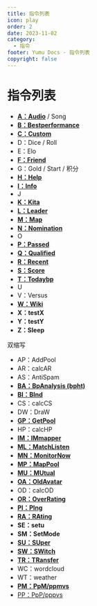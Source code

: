 ```yaml
---
title: 指令列表
icon: play
order: 2
date: 2023-11-02
category:
  - 指令
footer: Yumu Docs - 指令列表
copyright: false
---
```

# 指令列表

- [**A：Audio**](./map.md/#audio) / Song
- [**B：Bestperformance**](./score.md/#bestperformance)
- [**C：Custom**](./map.md/#course)
- D：Dice / Roll
- E：Elo
- [**F：Friend**](./player.md/#friend)
- G：Gold / Start / 积分
- [**H：Help**](./bot.md/#help)
- [**I：Info**](./player.md/#info)
- J
- [**K：Kita**](./aid.md/#kita)
- [**L：Leader**](./map.md/#leader)
- [**M：Map**](./map.md/#map)
- [**N：Nomination**](./map.md/#nomination)
- O
- [**P：Passed**](./score.md/#pass)
- [**Q：Qualified**](./map.md/#qualified)
- [**R：Recent**](./score.md/#recent)
- [**S：Score**](./score.md/#score)
- [**T：Todaybp**](./score.md/#todaybp)
- U
- V：Versus
- [**W：Wiki**](../wiki/)
- **X：testX**
- **Y：testY**
- **Z：Sleep**

双缩写

- AP：AddPool
- AR：calcAR
- AS：AntiSpam
- [**BA：BpAnalysis (bpht)**](./score.md/#bpanalysis)
- [**BI：BInd**](./bot.md/#bind)
- CS：calcCS
- DW：DraW
- [**GP：GetPool**](./tournament.md/#getpool)
- HP：calcHP
- [**IM：IMmapper**](./player.md/#immapper)
- [**ML：MatchListen**](./tournament.md/#matchlisten)
- [**MN：MonitorNow**](./tournament.md/#matchnow)
- [**MP：MapPool**](./tournament.md/#pool)
- [**MU：MUtual**](./player.md/#mutual)
- [**OA：OldAvatar**](./aid.md/#oldavater)
- OD：calcOD
- [**OR：OverRating**](./player.md/#overrating)
- [**PI：PIng**](./bot.md/#ping)
- [**RA：RAting**](./tournament.md/#rating)
- **SE：setu**
- **SM：SetMode**
- [**SU：SUper**](./bot.md/#ban)
- [**SW：SWitch**](./bot.md/#switch)
- [**TR：TRansfer**](./aid.md/#trans)
- WC：wordcloud
- WT：weather
- [**PM：PpM/ppmvs**](./player.md/#ppminus)
- [PP：PpP/pppvs](./player.md/#ppplus)
